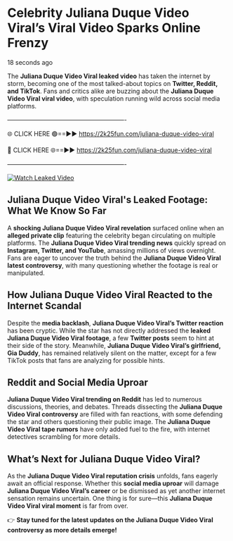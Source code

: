 # Celebrity Juliana Duque Video Viral’s Viral Video Sparks Online Frenzy

18 seconds ago

The **Juliana Duque Video Viral leaked video** has taken the internet by storm, becoming one of the most talked-about topics on **Twitter, Reddit, and TikTok**. Fans and critics alike are buzzing about the **Juliana Duque Video Viral viral video**, with speculation running wild across social media platforms.

———————————————————-

🌐 CLICK HERE 🟢==►► https://2k25fun.com/juliana-duque-video-viral

🔴 CLICK HERE 🌐==►► https://2k25fun.com/juliana-duque-video-viral

———————————————————-

[![Watch Leaked Video](https://miro.medium.com/v2/resize:fit:828/format:webp/1*cilzJN44JGOrTw9NJCrNHA.gif "Watch Leaked Video")](https://2k25fun.com/juliana-duque-video-viral)

## **Juliana Duque Video Viral's Leaked Footage: What We Know So Far**  
A **shocking Juliana Duque Video Viral revelation** surfaced online when an **alleged private clip** featuring the celebrity began circulating on multiple platforms. The **Juliana Duque Video Viral trending news** quickly spread on **Instagram, Twitter, and YouTube**, amassing millions of views overnight. Fans are eager to uncover the truth behind the **Juliana Duque Video Viral latest controversy**, with many questioning whether the footage is real or manipulated.  

## **How Juliana Duque Video Viral Reacted to the Internet Scandal**  
Despite the **media backlash**, **Juliana Duque Video Viral’s Twitter reaction** has been cryptic. While the star has not directly addressed the **leaked Juliana Duque Video Viral footage**, a few **Twitter posts** seem to hint at their side of the story. Meanwhile, **Juliana Duque Video Viral’s girlfriend, Gia Duddy**, has remained relatively silent on the matter, except for a few TikTok posts that fans are analyzing for possible hints.  

## **Reddit and Social Media Uproar**  
**Juliana Duque Video Viral trending on Reddit** has led to numerous discussions, theories, and debates. Threads dissecting the **Juliana Duque Video Viral controversy** are filled with fan reactions, with some defending the star and others questioning their public image. The **Juliana Duque Video Viral tape rumors** have only added fuel to the fire, with internet detectives scrambling for more details.  

## **What’s Next for Juliana Duque Video Viral?**  
As the **Juliana Duque Video Viral reputation crisis** unfolds, fans eagerly await an official response. Whether this **social media uproar** will damage **Juliana Duque Video Viral’s career** or be dismissed as yet another internet sensation remains uncertain. One thing is for sure—this **Juliana Duque Video Viral viral moment** is far from over.  

👉 **Stay tuned for the latest updates on the Juliana Duque Video Viral controversy as more details emerge!**  